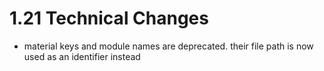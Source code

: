 # 1.21 Technical Changes
- material keys and module names are deprecated.
their file path is now used as an identifier instead